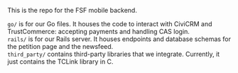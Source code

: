 This is the repo for the FSF mobile backend.

`go/` is for our Go files. It houses the code to interact with CiviCRM and TrustCommerce: accepting payments and handling CAS login.  
`rails/` is for our Rails server. It houses endpoints and database schemas for the petition page and the newsfeed.  
`third_party/` contains third-party libraries that we integrate. Currently, it just contains the TCLink library in C.
